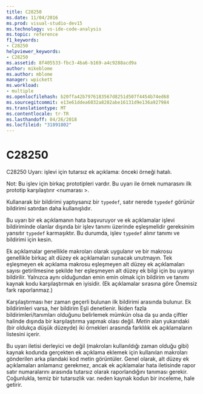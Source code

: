```yaml
---
title: C28250
ms.date: 11/04/2016
ms.prod: visual-studio-dev15
ms.technology: vs-ide-code-analysis
ms.topic: reference
f1_keywords:
- C28250
helpviewer_keywords:
- C28250
ms.assetid: 8f405533-fbc3-4ba6-b169-a4c9288acd9a
author: mikeblome
ms.author: mblome
manager: wpickett
ms.workload:
- multiple
ms.openlocfilehash: b20ffa42b7976183567d8251d507f4454b74ed68
ms.sourcegitcommit: e13e61ddea6032a8282abe16131d9e136a927984
ms.translationtype: MT
ms.contentlocale: tr-TR
ms.lasthandoff: 04/26/2018
ms.locfileid: "31891802"
---
```

# <a name="c28250"></a>C28250
C28250 Uyarı: işlevi için tutarsız ek açıklama: önceki örneği hatalı.

 Not: Bu işlev için birkaç prototipleri vardır. Bu uyarı ile örnek numarasını ilk prototip karşılaştırır \<numarası >.

 Kullanarak bir bildirimi yaptıysanız bir `typedef`, satır nerede `typedef` görünür bildirimi satırdan daha kullanışlıdır.

 Bu uyarı bir ek açıklamanın hata başvuruyor ve ek açıklamalar işlevi bildiriminde olanlar dışında bir işlev tanımı üzerinde eşleşmelidir gereksinim yansıtır `typedef` karmaşıktır. Bu durumda, işlev `typedef` alınır tanımı ve bildirimi için kesin.

 Ek açıklamalar genellikle makroları olarak uygulanır ve bir makrosu genellikle birkaç alt düzey ek açıklamaları sunacak unutmayın. Tek eşleşmeyen ek açıklama makrosu eşleşmeyen alt düzey ek açıklamaları sayısı getirilmesine şekilde her eşleşmeyen alt düzey ek bilgi için bu uyarıyı bildirilir. Yalnızca aynı olduğundan emin emin olmak için bildirim ve tanımı kaynak kodu karşılaştırmak en iyisidir. (Ek açıklamalar sırasına göre Önemsiz fark raporlanmaz.)

 Karşılaştırması her zaman geçerli bulunan ilk bildirimi arasında bulunur. Ek bildirimleri varsa, her bildirim Eşli denetlenir. İkiden fazla bildirimleri/tanımları olduğunu belirlemek mümkün olsa da şu anda çiftler halinde dışında bir karşılaştırma yapmak olası değil.  *Metin* alan yukarıdaki (bir oldukça düşük düzeyde) iki örnekleri arasında farklılık ek açıklamaların listesini içerir.

 Bu uyarı iletisi derleyici ve değil (makroları kullanıldığı zaman olduğu gibi) kaynak kodunda gerçekten ek açıklama eklemek için kullanılan makroları gönderilen arka plandaki kod metin görüntüler. Genel olarak, alt düzey ek açıklamaları anlamanız gerekmez, ancak ek açıklamalar hata iletisinde rapor satır numaralarını arasında tutarsız olarak raporlandığını tanıması gerekir. Çoğunlukla, temiz bir tutarsızlık var. neden kaynak kodun bir inceleme, hale getirir.